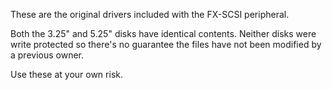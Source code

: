 These are the original drivers included with the FX-SCSI peripheral.

Both the 3.25" and 5.25" disks have identical contents. Neither disks were write protected so there's no guarantee the files have not been modified by a previous owner.

Use these at your own risk.
